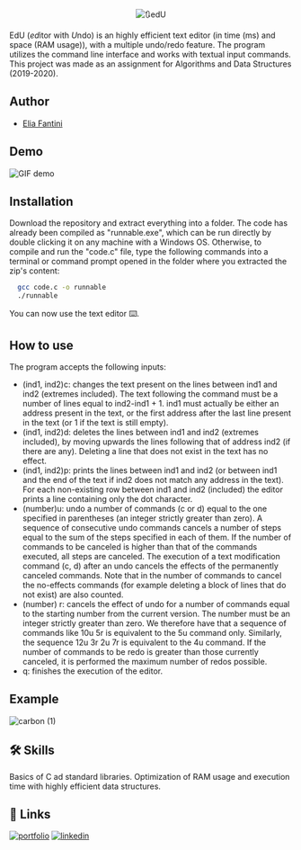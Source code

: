 <p align="center">
  <img alt="🔃edU" src="https://user-images.githubusercontent.com/62103572/182589849-2a5e6200-f7fd-434e-a9c8-6855ee4ea3f9.png">
  <a href="https://img.shields.io/badge/Language-C-blue"></a>
</p>

EdU (*ed*itor with *U*ndo) is an highly efficient text editor (in time (ms) and space (RAM usage)), with a multiple undo/redo feature. The program utilizes the command line interface and works with textual input commands. This project was made as an assignment for Algorithms and Data Structures (2019-2020).

## Author
- [Elia Fantini](https://www.github.com/EliaFantini)
## Demo
<p align="left">
  <img src="https://user-images.githubusercontent.com/62103572/182596421-8dab82ee-64d8-4c48-8c00-6351123a364a.gif" alt="GIF demo"/>
</p>

## Installation

Download the repository and extract everything into a folder. The code has already been compiled as "runnable.exe", which can be run directly by double clicking it on any machine with a Windows OS. Otherwise, to compile and run the "code.c" file, type the following commands into a terminal or command prompt opened in the folder where you extracted the zip's content:
```bash
  gcc code.c -o runnable
  ./runnable
```
You can now use the text editor :keyboard:.

## How to use


The program accepts the following inputs:

- (ind1, ind2)c:  changes the text present on the lines between ind1 and ind2 (extremes
included). The text following the command must be a number of
lines equal to ind2-ind1 + 1. ind1 must actually be either an address
present in the text, or the first address after the last line present
in the text (or 1 if the text is still empty).
- (ind1, ind2)d: deletes the lines between ind1 and ind2 (extremes included), by moving
upwards the lines following that of address ind2 (if there are any).
Deleting a line that does not exist in the text has no effect.
- (ind1, ind2)p: prints the lines between ind1 and ind2 (or between ind1 and the end of the text
if ind2 does not match any address in the text). For each non-existing row  between ind1 and ind2 (included) the editor prints
a line containing only the dot character.
- (number)u: undo a number of commands (c or d) equal to the one specified in parentheses (an integer strictly greater than zero). A sequence of consecutive undo commands
cancels a number of steps equal to the sum of the steps specified in each of them. If the number of commands to be canceled is 
higher than that of the commands executed, all steps are canceled.
The execution of a text modification command (c, d) after an undo
cancels the effects of the permanently canceled commands. Note that in the
number of commands to cancel the no-effects commands (for example deleting a block of lines that
do not exist) are also counted.
- (number) r: cancels the effect of undo for a number of commands equal to the starting number
from the current version. The number must be
an integer strictly greater than zero. We therefore have that a sequence
of commands like
10u
5r
is equivalent to the 5u command only. Similarly, the sequence
12u
3r
2u
7r
is equivalent to the 4u command. If the number of commands to be redo is greater than those currently canceled, it is performed
the maximum number of redos possible.
- q: finishes the execution of the editor.

## Example
![carbon (1)](https://user-images.githubusercontent.com/62103572/182599405-18fa058d-ae90-44e8-a224-b2e62690aa5e.png)
## 🛠 Skills
Basics of C ad standard libraries. Optimization of RAM usage and execution time with highly efficient data structures.

## 🔗 Links
[![portfolio](https://img.shields.io/badge/my_portfolio-000?style=for-the-badge&logo=ko-fi&logoColor=white)](https://github.com/EliaFantini/)
[![linkedin](https://img.shields.io/badge/linkedin-0A66C2?style=for-the-badge&logo=linkedin&logoColor=white)](https://www.linkedin.com/in/-elia-fantini/)

